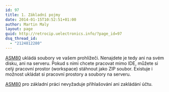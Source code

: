 ```yaml
---
id: 97
title: 1. Základní pojmy
date: 2014-01-15T10:52:51+01:00
author: Martin Maly
layout: page
guid: http://retrocip.uelectronics.info/?page_id=97
dsq_thread_id:
  - "2124812280"
---
```

[ASM80](http://www.asm80.com/) ukládá soubory ve vašem prohlížeči. Nenajdete je tedy ani na svém disku, ani na serveru. Pokud s nimi chcete pracovat mimo IDE, můžete si celý pracovní prostor (workspace) stáhnout jako ZIP soubor. Existuje i možnost ukládat si pracovní prostory a soubory na serveru.

[ASM80](http://www.asm80.com/) pro základní práci nevyžaduje přihlašování ani zakládání účtu.